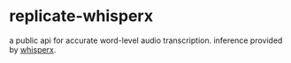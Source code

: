# replicate-whisperx
a public api for accurate word-level audio transcription. inference provided by [whisperx](https://github.com/m-bain/whisperX).
